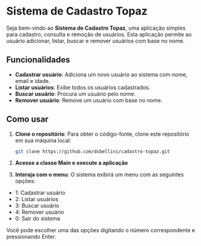 # Sistema de Cadastro Topaz

Seja bem-vindo ao **Sistema de Cadastro Topaz**, uma aplicação simples para cadastro, consulta e remoção de usuários. Esta aplicação permite ao usuário adicionar, listar, buscar e remover usuários com base no nome.

## Funcionalidades

- **Cadastrar usuário**: Adiciona um novo usuário ao sistema com nome, email e idade.
- **Listar usuários**: Exibe todos os usuários cadastrados.
- **Buscar usuário**: Procura um usuário pelo nome.
- **Remover usuário**: Remove um usuário com base no nome.

## Como usar

1. **Clone o repositório**:
   Para obter o código-fonte, clone este repositório em sua máquina local:
   ```bash
   git clone https://github.com/dsbellini/cadastro-topaz.git

2. **Acesse a classe Main e execute a aplicação**

3. **Interaja com o menu**: O sistema exibirá um menu com as seguintes opções:
- 1: Cadastrar usuário
- 2: Listar usuários
- 3: Buscar usuário
- 4: Remover usuário
- 0: Sair do sistema

Você pode escolher uma das opções digitando o número correspondente e pressionando Enter.
